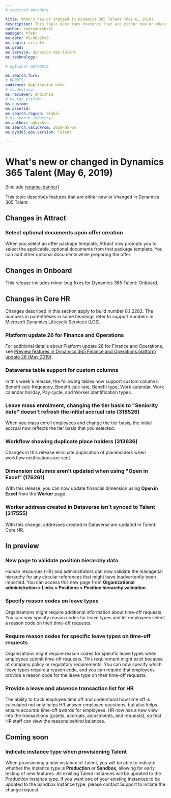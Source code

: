 ```yaml
---
# required metadata

title: What's new or changed in Dynamics 365 Talent (May 6, 2019)
description: This topic describes features that are either new or changed in Microsoft Dynamics 365 Talent for May 6, 2019.
author: andreabichsel
manager: tfehr
ms.date: 05/06/2019
ms.topic: article
ms.prod: 
ms.service: dynamics-365-talent
ms.technology: 

# optional metadata

ms.search.form: 
# ROBOTS: 
audience: Application User
# ms.devlang: 
ms.reviewer: anbichse
# ms.tgt_pltfrm: 
ms.custom: 
ms.assetid: 
ms.search.region: Global
# ms.search.industry: 
ms.author: anbichse
ms.search.validFrom: 2019-05-06
ms.dyn365.ops.version: Talent

---
```

# What's new or changed in Dynamics 365 Talent (May 6, 2019)

[!include [rename-banner](~/includes/cc-data-platform-banner.md)]

This topic describes features that are either new or changed in Dynamics 365 Talent.

## Changes in Attract

### Select optional documents upon offer creation

When you select an offer package template, Attract now prompts you to select the applicable, optional documents from that package template. You can add other optional documents while preparing the offer.

## Changes in Onboard

This release includes minor bug fixes for Dynamics 365 Talent: Onboard.

## Changes in Core HR

Changes described in this section apply to build number 8.1.2282. The numbers in parentheses in some headings refer to support numbers in Microsoft Dynamics Lifecycle Services (LCS).

### Platform update 26 for Finance and Operations

For additional details about Platform update 26 for Finance and Operations, see [Preview features in Dynamics 365 Finance and Operations platform update 26 (May 2019)](https://docs.microsoft.com/dynamics365/unified-operations/fin-and-ops/get-started/whats-new-platform-update-26). 

### Dataverse table support for custom columns

In this week's release, the following tables now support custom columns: Benefit calc frequency, Benefit calc rate, Benefit type, Work calendar, Work calendar holiday, Pay cycle, and Worker identification types.

### Leave mass enrollment, changing the tier basis to "Seniority date" doesn't refresh the initial accrual rate (318526)

When you mass enroll employees and change the tier basis, the initial accrual now reflects the tier basis that you selected.

### Workflow showing duplicate place holders (313636)

Changes in this release eliminate duplication of placeholders when workflow notifications are sent.

### Dimension columns aren't updated when using "Open in Excel" (176261)

With this release, you can now update financial dimension using **Open in Excel** from the **Worker** page. 

### Worker address created in Dataverse isn't synced to Talent (317555)

With this change, addresses created in Dataverse are updated in Talent: Core HR.


## In preview

### New page to validate position hierarchy data

Human resources (HR) and administrators can now validate the managerial hierarchy for any circular references that might have inadvertently been imported. You can access this new page from **Organizational administration > Links > Positions > Position hierarchy validation**.

### Specify reason codes on leave types

Organizations might require additional information about time-off requests. You can now specify reason codes for leave types and let employees select a reason code on their time-off requests.

### Require reason codes for specific leave types on time-off requests

Organizations might require reason codes for specific leave types when employees submit time-off requests. This requirement might exist because of company policy or regulatory requirements. You can now specify which leave types require a reason code, and you can require that employees provide a reason code for the leave type on their time-off requests.

### Provide a leave and absence transaction list for HR

The ability to track employee time off and understand how time off is calculated not only helps HR answer employee questions, but also helps ensure accurate time-off awards for employees. HR now has a new view into the transactions (grants, accruals, adjustments, and requests), so that HR staff can view the reasons behind balances.

## Coming soon

### Indicate instance type when provisioning Talent

When provisioning a new instance of Talent, you will be able to indicate whether the instance type is **Production** or **Sandbox**, allowing for early testing of new features. All existing Talent instances will be updated to the Production instance type. If you want one of your existing instances to be updated to the Sandbox instance type, please contact Support to initiate the change request.
